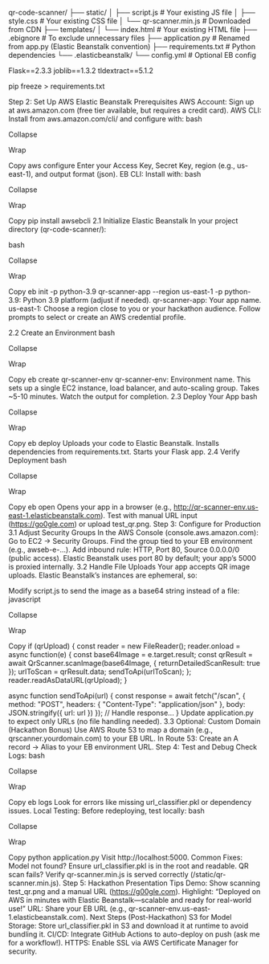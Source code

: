 qr-code-scanner/
├── static/
│   ├── script.js       # Your existing JS file
│   ├── style.css      # Your existing CSS file
│   └── qr-scanner.min.js  # Downloaded from CDN
├── templates/
│   └── index.html     # Your existing HTML file
├── .ebignore          # To exclude unnecessary files
├── application.py     # Renamed from app.py (Elastic Beanstalk convention)
├── requirements.txt   # Python dependencies
└── .elasticbeanstalk/
    └── config.yml     # Optional EB config


Flask==2.3.3
joblib==1.3.2
tldextract==5.1.2

pip freeze > requirements.txt


Step 2: Set Up AWS Elastic Beanstalk
Prerequisites
AWS Account: Sign up at aws.amazon.com (free tier available, but requires a credit card).
AWS CLI: Install from aws.amazon.com/cli/ and configure with:
bash

Collapse

Wrap

Copy
aws configure
Enter your Access Key, Secret Key, region (e.g., us-east-1), and output format (json).
EB CLI: Install with:
bash

Collapse

Wrap

Copy
pip install awsebcli
2.1 Initialize Elastic Beanstalk
In your project directory (qr-code-scanner/):

bash

Collapse

Wrap

Copy
eb init -p python-3.9 qr-scanner-app --region us-east-1
-p python-3.9: Python 3.9 platform (adjust if needed).
qr-scanner-app: Your app name.
us-east-1: Choose a region close to you or your hackathon audience.
Follow prompts to select or create an AWS credential profile.

2.2 Create an Environment
bash

Collapse

Wrap

Copy
eb create qr-scanner-env
qr-scanner-env: Environment name.
This sets up a single EC2 instance, load balancer, and auto-scaling group.
Takes ~5-10 minutes. Watch the output for completion.
2.3 Deploy Your App
bash

Collapse

Wrap

Copy
eb deploy
Uploads your code to Elastic Beanstalk.
Installs dependencies from requirements.txt.
Starts your Flask app.
2.4 Verify Deployment
bash

Collapse

Wrap

Copy
eb open
Opens your app in a browser (e.g., http://qr-scanner-env.us-east-1.elasticbeanstalk.com).
Test with manual URL input (https://go0gle.com) or upload test_qr.png.
Step 3: Configure for Production
3.1 Adjust Security Groups
In the AWS Console (console.aws.amazon.com):
Go to EC2 → Security Groups.
Find the group tied to your EB environment (e.g., awseb-e-...).
Add inbound rule: HTTP, Port 80, Source 0.0.0.0/0 (public access).
Elastic Beanstalk uses port 80 by default; your app’s 5000 is proxied internally.
3.2 Handle File Uploads
Your app accepts QR image uploads. Elastic Beanstalk’s instances are ephemeral, so:

Modify script.js to send the image as a base64 string instead of a file:
javascript

Collapse

Wrap

Copy
if (qrUpload) {
    const reader = new FileReader();
    reader.onload = async function(e) {
        const base64Image = e.target.result;
        const qrResult = await QrScanner.scanImage(base64Image, { returnDetailedScanResult: true });
        urlToScan = qrResult.data;
        sendToApi(urlToScan);
    };
    reader.readAsDataURL(qrUpload);
}

async function sendToApi(url) {
    const response = await fetch("/scan", {
        method: "POST",
        headers: { "Content-Type": "application/json" },
        body: JSON.stringify({ url: url })
    });
    // Handle response...
}
Update application.py to expect only URLs (no file handling needed).
3.3 Optional: Custom Domain (Hackathon Bonus)
Use AWS Route 53 to map a domain (e.g., qrscanner.yourdomain.com) to your EB URL.
In Route 53:
Create an A record → Alias to your EB environment URL.
Step 4: Test and Debug
Check Logs:
bash

Collapse

Wrap

Copy
eb logs
Look for errors like missing url_classifier.pkl or dependency issues.
Local Testing: Before redeploying, test locally:
bash

Collapse

Wrap

Copy
python application.py
Visit http://localhost:5000.
Common Fixes:
Model not found? Ensure url_classifier.pkl is in the root and readable.
QR scan fails? Verify qr-scanner.min.js is served correctly (/static/qr-scanner.min.js).
Step 5: Hackathon Presentation Tips
Demo: Show scanning test_qr.png and a manual URL (https://g00gle.com).
Highlight: “Deployed on AWS in minutes with Elastic Beanstalk—scalable and ready for real-world use!”
URL: Share your EB URL (e.g., qr-scanner-env.us-east-1.elasticbeanstalk.com).
Next Steps (Post-Hackathon)
S3 for Model Storage: Store url_classifier.pkl in S3 and download it at runtime to avoid bundling it.
CI/CD: Integrate GitHub Actions to auto-deploy on push (ask me for a workflow!).
HTTPS: Enable SSL via AWS Certificate Manager for security.

